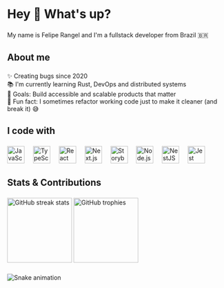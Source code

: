 <h1 align="left">Hey 👋 What's up?</h1>

###

<p align="left">My name is Felipe Rangel and I'm a fullstack developer from Brazil 🇧🇷</p>

###

<h2 align="left">About me</h2>

###

<p align="left">
✨ Creating bugs since 2020<br>
📚 I'm currently learning Rust, DevOps and distributed systems<br>
🎯 Goals: Build accessible and scalable products that matter<br>
🎲 Fun fact: I sometimes refactor working code just to make it cleaner (and break it) 😅
</p>

###

<h2 align="left">I code with</h2>

###

<div align="left">
  <img src="https://cdn.jsdelivr.net/gh/devicons/devicon/icons/javascript/javascript-original.svg" height="40" alt="JavaScript logo" />
  <img width="12" />
  <img src="https://cdn.jsdelivr.net/gh/devicons/devicon/icons/typescript/typescript-original.svg" height="40" alt="TypeScript logo" />
  <img width="12" />
  <img src="https://cdn.jsdelivr.net/gh/devicons/devicon/icons/react/react-original.svg" height="40" alt="React logo" />
  <img width="12" />
  <img src="https://cdn.jsdelivr.net/gh/devicons/devicon/icons/nextjs/nextjs-original.svg" height="40" alt="Next.js logo" />
  <img width="12" />
  <img src="https://cdn.jsdelivr.net/gh/devicons/devicon/icons/storybook/storybook-original.svg" height="40" alt="Storybook logo" />
  <img width="12" />
  <img src="https://cdn.jsdelivr.net/gh/devicons/devicon/icons/nodejs/nodejs-original.svg" height="40" alt="Node.js logo" />
  <img width="12" />
  <img src="https://cdn.jsdelivr.net/gh/devicons/devicon/icons/nestjs/nestjs-plain.svg" height="40" alt="NestJS logo" />
  <img width="12" />
  <img src="https://cdn.jsdelivr.net/gh/devicons/devicon/icons/jest/jest-plain.svg" height="40" alt="Jest logo" />
</div>

###

<h2 align="left">Stats & Contributions</h2>

###

<div align="left">
  <img src="https://streak-stats.demolab.com?user=EoqLp&locale=en&mode=daily&theme=dracula&hide_border=false&border_radius=5" height="150" alt="GitHub streak stats" />
  <img src="https://github-profile-trophy.vercel.app/?username=EoqLp&theme=dracula&margin-w=8&margin-h=8&no-bg=false&no-frame=false" height="150" alt="GitHub trophies" />
</div>

###

<picture>
  <source media="(prefers-color-scheme: dark)" srcset="https://raw.githubusercontent.com/EoqLp/EoqLp/output/github-contribution-grid-snake-dark.svg" />
  <source media="(prefers-color-scheme: light)" srcset="https://raw.githubusercontent.com/EoqLp/EoqLp/output/github-contribution-grid-snake.svg" />
  <img alt="Snake animation" src="https://raw.githubusercontent.com/EoqLp/EoqLp/output/github-contribution-grid-snake.svg" />
</picture>
